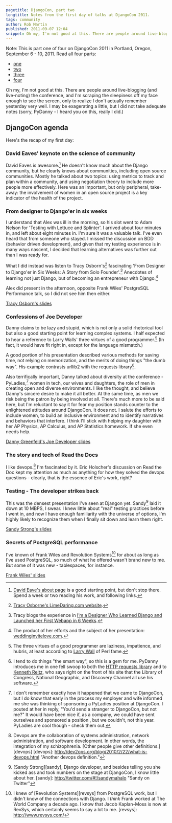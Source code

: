 ```yaml
---
pagetitle: DjangoCon, part two
longtitle: Notes from the first day of talks at DjangoCon 2011.
tags: community
author: Rob Martin
published: 2011-09-07 12:04
snippet: Oh my, I'm not good at this. There are people around live-blogging (and live-noting) the conference, and I'm scraping the sleepiness off my face enough to see the screen, only to realize I don't actually remember yesterday very well. I may be exagerating a little, but I did not take adequate notes (sorry, PyDanny - I heard you on this, really I did.)
---
```


Note: This is part one of four on DjangoCon 2011 in Portland, Oregon, September 6 - 10, 2011. Read all four parts:

  * [one][djone]
  * [two][djtwo]
  * [three][djthree]
  * [four][djfour]

[djone]: /articles/djangocon-part-one
[djtwo]: /articles/djangocon-part-two
[djthree]: /articles/djangocon-part-three
[djfour]: /articles/djangocon-part-four

Oh my, I'm not good at this. There are people around live-blogging (and live-noting) the conference, and I'm scraping the sleepiness off my face enough to see the screen, only to realize I don't actually remember yesterday very well. I may be exagerating a little, but I did not take adequate notes (sorry, PyDanny - I heard you on this, really I did.)

## DjangoCon agenda

Here's the recap of my first day:

### David Eaves' keynote on the science of community

David Eaves is awesome.[^eaves] He doesn't know much about the Django community, but he clearly knows about communities, including open source communities. Mostly he talked about two topics: using metrics to track and plan within a community, and using negotiation theory to include more people more effectively. Here was an important, but only peripheral, take-away: the involvement of women in an open source project is a key indicator of the health of the project.

### From designer to Django'er in six weeks

I understand that Alex was ill in the morning, so his slot went to Adam Nelson for 'Testing with Lettuce and Splinter'. I arrived about four minutes in, and left about eight minutes in. I'm sure it was a valuable talk. I've even heard that from someone who stayed. I missed the discussion on BDD (behavior driven development), and given that my testing experience is in many ways nascent, I decided that learning alternatives was further out than I was ready for.

What I did instead was listen to Tracy Osborn's[^limedaring] fascinating 'From Designer to Django'er in Six Weeks: A Story from Solo Founder'.[^solo] Anecdotes of learning not just Django, but of becoming an entrepreneur with Django.[^invite]

Alex did present in the afternoon, opposite Frank Wiles' PostgreSQL Performance talk, so I did not see him then either.

[Tracy Osborn's slides](http://www.slideshare.net/limedaring/from-designer-to-djangoer-in-six-weeks-a-story-from-solo-founder)

### Confessions of Joe Developer

Danny claims to be lazy and stupid, which is not only a solid rhetorical tool but also a good starting point for learning complex systems. I half expected to hear a reference to Larry Walls' three virtues of a good programmer.[^virtues] (In fact, it would have fit right in, except for the language mismatch.)

A good portion of his presentation described various methods for saving time, not relying on memorization, and the merits of doing things "the dumb way". His example contrasts urllib2 with the requests library[^requests].

Also terrifically important, Danny talked about diversity at the conference - PyLadies,[^pyladies] women in tech, our wives and daughters, the role of men in creating open and diverse environments. I like the thought, and believe Danny's sincere desire to make it all better. At the same time, as men we risk being the patron by being involved at all. There's much more to be said here, but I'm reluctant to say it for fear my position stands counter to the enlightened attitudes around DjangoCon. It does not. I salute the efforts to include women, to build an inclusive environment and to identify narratives and behaviors that interfere. I think I'll stick with helping my daughter with her AP Physics, AP Calculus, and AP Statistics homework. If she even needs help.

[Danny Greenfeld's Joe Developer slides](http://www.slideshare.net/pydanny/confessions-of-a-joe-developer)

### The story and tech of Read the Docs

I like devops.[^devops] I'm fascinated by it. Eric Holscher's discussion on Read the Doc kept my attention as much as anything for how they solved the devops questions - clearly, that is the essence of Eric's work, right?

### Testing - The developer strikes back

This was the densest presentation I've seen at Djangon yet. Sandy[^sandy] laid it down at 10 MBPS, I swear. I knew little about "real" testing practices before I went in, and now I have enough familiarity with the universe of options, I'm highly likely to recognize them when I finally sit down and learn them right.

[Sandy Strong's slides](https://docs.google.com/present/view?id=0AVthC0Z3iw8DZGRrdnFzeGdfN2c5bWJ6d2Y1)

### Secrets of PostgreSQL performance

I've known of Frank Wiles and Revolution Systems[^revsys] for about as long as I've used PostgreSQL, so much of what he offered wasn't brand new to me. But some of it was new - tablespaces, for instance.

[Frank Wiles' slides](http://media.revsys.com/talks/djangocon/2011/secrets-of-postgresql-performance.pdf)

[^eaves]: [David Eave's about page][eaves] is a good starting point, but don't stop there. Spend a week or two reading his work, and following links.

[eaves]: http://eaves.ca

[^virtues]: The three virtues of a good programmer are laziness, impatience, and hubris, at least according to [Larry Wall][virtues] of Perl fame.

[virtues]: http://en.wikipedia.org/wiki/Larry_Wall "Wikipedia's Larry Wall page."

[^limedaring]: [Tracy Osborne's LimeDaring.com website][limedaring].

[limedaring]: http://www.limedaring.com/

[^solo]: Tracy blogs the experience in [I’m a Designer Who Learned Django and Launched her First Webapp in 6 Weeks][solo].

[solo]: http://www.limedaring.com/im-a-designer-who-learned-django-and-launched-her-first-webapp-in-6-weeks/ "Tracy's blog post about launching a Django site in 6 weeks."

[^invite]: The product of her efforts and the subject of her presentation: [weddinginvitelove.com][invite].

[invite]: http://www.weddinginvitelove.com/ "Tracy Osborne's Django site extraordinary"

[^requests]: I tend to do things "the smart way", so this is a gem for me. PyDanny introduces me in one fell swoop to both the [HTTP requests library][requests] and to [Kenneth Reitz][reitz], who says right on the front of his site that the Library of Congress, National Geographic, and Discovery Channel all use his software.

[reitz]: http://kennethreitz.com/ "Kenneth Reitz's website"

[requests]: http://pypi.python.org/pypi/requests "Python HTTP for humans"

[^pyladies]: I don't remember exactly how it happened that we came to DjangoCon, but I do know that early in the process my employer and wife informed me she was thinking of sponsoring a PyLadies position at DjangoCon. I pouted at her in reply, "You'd send a stranger to DjangoCon, but not me?" It would have been nice if, as a company, we could have sent ourselves and sponsored a position , but we couldn't, not this year. PyLadies are cool though - check them out.

[pyladies]: http://pyladies.com/ "PyLadies"

[^devops]: Devops are the collaboration of systems administration, network administration, and software development. In other words, the integration of my schizophrenia. [Other people give other definitions.][devops]
[devops]: http://dev2ops.org/blog/2010/2/22/what-is-devops.html "Another devops definition."

[^sandy]: [Sandy Strong][sandy], Django developer, and besides telling you she kicked ass and took numbers on the stage at DjangoCon, I know little about her.
[sandy]: http://twitter.com/#!/sandymahalo "Sandy on Twitter"

[^revsys]: I knew of [Revolution Systems][revsys] from PostgreSQL work, but I didn't know of the connections with Django. I *think* Frank worked at The World Company a decade ago. I know that Jacob Kaplan-Moss is now at RevSys, which certainly seems to say a lot to me.
[revsys]: http://www.revsys.com/

